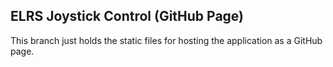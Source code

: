 ## ELRS Joystick Control (GitHub Page)

This branch just holds the static files for hosting the application as a GitHub page.
